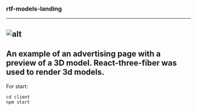 ### rtf-models-landing

---
![alt](./Landing.gif)
---
An example of an advertising page with a preview of a 3D model.
React-three-fiber was used to render 3d models.
---

For start:
```
cd client
npm start
```
